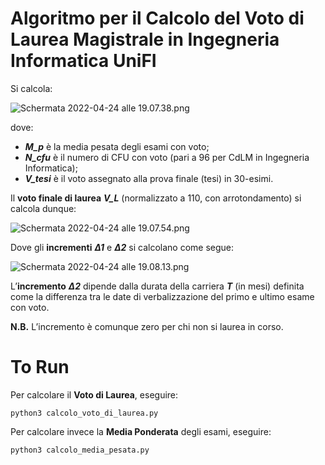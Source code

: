 # Algoritmo per il Calcolo del Voto di Laurea Magistrale in Ingegneria Informatica UniFI

Si calcola:

![Schermata 2022-04-24 alle 19.07.38.png](https://res.craft.do/user/full/63cec524-c1b6-57b4-8157-df0476f848cb/doc/76F5E83C-FAA6-4AE4-97DD-C56680C43B77/A6F0AD2E-C561-45ED-809C-DF22829E8A6E_2/kvAFy4xcwmOnvxenx3Gx30AEqhO2uRpoXnGepuJTh8Ez/Schermata%202022-04-24%20alle%2019.07.38.png)

dove:

- ***M_p*** è la media pesata degli esami con voto;
- ***N_cfu*** è il numero di CFU con voto (pari a 96 per CdLM in Ingegneria Informatica);
- ***V_tesi*** è il voto assegnato alla prova finale (tesi) in 30-esimi.

Il **voto finale di laurea** ***V_L*** (normalizzato a 110, con arrotondamento) si calcola dunque:

![Schermata 2022-04-24 alle 19.07.54.png](https://res.craft.do/user/full/63cec524-c1b6-57b4-8157-df0476f848cb/doc/76F5E83C-FAA6-4AE4-97DD-C56680C43B77/E623348D-6D67-4E8C-A6DF-CCB2F6543C37_2/QbWRH3Ox9yPvExrGVLsgIB5XCIKR2mARhJvfzUxDXo8z/Schermata%202022-04-24%20alle%2019.07.54.png)

Dove gli **incrementi** ***Δ1*** e ***Δ2*** si calcolano come segue:

![Schermata 2022-04-24 alle 19.08.13.png](https://res.craft.do/user/full/63cec524-c1b6-57b4-8157-df0476f848cb/doc/76F5E83C-FAA6-4AE4-97DD-C56680C43B77/9E5B48BC-1329-46E7-90F4-0071FF66317A_2/xKfP1xbl5QVi0DVCBeY700ITx7yWuYKBsuycacnTsy0z/Schermata%202022-04-24%20alle%2019.08.13.png)

L’**incremento** ***Δ2*** dipende dalla durata della carriera ***T*** (in mesi) definita come la differenza tra le date di verbalizzazione del primo e ultimo esame con voto.

**N.B.** L’incremento è comunque zero per chi non si laurea in corso.

# To Run

Per calcolare il **Voto di Laurea**, eseguire:

```shell
python3 calcolo_voto_di_laurea.py
```

Per calcolare invece la **Media Ponderata** degli esami, eseguire:
```shell
python3 calcolo_media_pesata.py
```